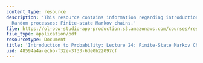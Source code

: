 ```yaml
---
content_type: resource
description: 'This resource contains information regarding introduction to probability:
  Random processes: Finite-state Markov chains.'
file: https://ol-ocw-studio-app-production.s3.amazonaws.com/courses/res-6-012-introduction-to-probability-spring-2018/48594a4aecbbf32e3f336de0b22097cf_MITRES_6_012S18_L24.pdf
file_type: application/pdf
resourcetype: Document
title: 'Introduction to Probability: Lecture 24: Finite-State Markov Chains'
uid: 48594a4a-ecbb-f32e-3f33-6de0b22097cf
---
```

